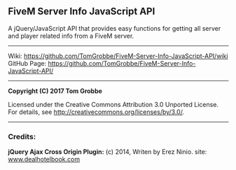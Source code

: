 ## FiveM Server Info JavaScript API
A jQuery/JavaScript API that provides easy functions for getting all server and player related info from a FiveM server.

---------------

Wiki: https://github.com/TomGrobbe/FiveM-Server-Info-JavaScript-API/wiki
GitHub Page: https://github.com/TomGrobbe/FiveM-Server-Info-JavaScript-API/

---------------

**Copyright (C) 2017 Tom Grobbe**

Licensed under the Creative Commons Attribution 3.0 Unported License. 
For details, see http://creativecommons.org/licenses/by/3.0/.

---------------

### Credits:
**jQuery Ajax Cross Origin Plugin:** (c) 2014, Writen by Erez Ninio. site: www.dealhotelbook.com
